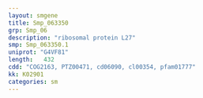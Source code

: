 ```yaml
---
layout: smgene
title: Smp_063350
grp: Smp_06
description: "ribosomal protein L27"
smp: Smp_063350.1
uniprot: "G4VF81"
length:   432
cdd: "COG2163, PTZ00471, cd06090, cl00354, pfam01777"
kk: K02901
categories: sm
---
```

